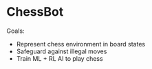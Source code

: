 # ChessBot

Goals:
- Represent chess environment in board states
- Safeguard against illegal moves
- Train ML + RL AI to play chess
